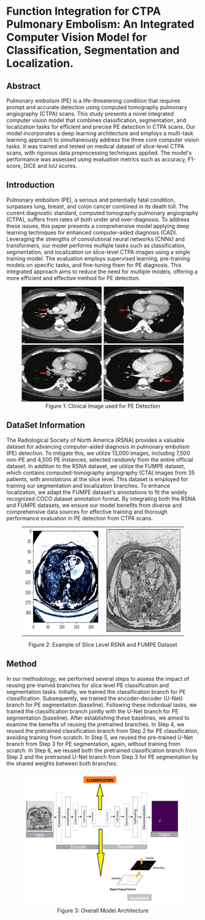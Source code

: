 # Function Integration for CTPA Pulmonary Embolism: An Integrated Computer Vision Model for Classification, Segmentation and Localization.

## Abstract

Pulmonary embolism (PE) is a life-threatening condition that requires prompt and accurate detection using computed tomography pulmonary angiography (CTPA) scans. This study presents a novel integrated computer vision model that combines classification, segmentation, and localization tasks for efficient and precise PE detection in CTPA scans. Our model incorporates a deep learning architecture and employs a multi-task learning approach to simultaneously address the three core computer vision tasks. It was trained and tested on medical dataset of slice-level CTPA scans, with rigorous data preprocessing techniques applied. The model's performance was assessed using evaluation metrics such as accuracy, F1-score, DICE and IoU scores.

## Introduction

Pulmonary embolism (PE), a serious and potentially fatal condition, surpasses lung, breast, and colon cancer combined in its death toll. The current diagnostic standard, computed tomography pulmonary angiography (CTPA), suffers from rates of both under and over-diagnosis. To address these issues, this paper presents a comprehensive model applying deep learning techniques for enhanced computer-aided diagnosis (CAD). Leveraging the strengths of convolutional neural networks (CNNs) and transformers, our model performs multiple tasks such as classification, segmentation, and localization on slice-level CTPA images using a single training model. The evaluation employs supervised learning, pre-training models on specific tasks, and fine-tuning them for PE diagnosis. This integrated approach aims to reduce the need for multiple models, offering a more efficient and effective method for PE detection.

<figure><center>
  <img src="./final_img/CTPA.png" alt="sample" width="450" height="300">
  <figcaption><center>Figure 1: Clinical Image used for PE Detection</figcaption></center>
</center></figure>




## DataSet Information
The Radiological Society of North America (RSNA) provides a valuable dataset for advancing computer-aided diagnosis in pulmonary embolism (PE) detection. To mitigate this, we utilize 13,000 images, including 7,500 non-PE and 4,500 PE instances, selected randomly from the entire official dataset. In addition to the RSNA dataset, we utilize the FUMPE dataset, which contains computed-tomography angiography (CTA) images from 35 patients, with annotations at the slice level. This dataset is employed for training our segmentation and localization branches. To enhance localization, we adapt the FUMPE dataset's annotations to fit the widely recognized COCO dataset annotation format. By integrating both the RSNA and FUMPE datasets, we ensure our model benefits from diverse and comprehensive data sources for effective training and thorough performance evaluation in PE detection from CTPA scans.

<figure>
  <table>
    <tr>
      <td><img src='./final_img/RSNA_ds.JPG' alt='RSNA Dataset' width='450' height='275'></td>
      <td><img src='./final_img/fumpe_ds.JPG' alt='FUMPE Dataset' width='450' height='275'></td>
    </tr>
  </table>
  <figcaption><center>Figure 2: Example of Slice Level RSNA and FUMPE Dataset</center></figcaption>
</figure>


## Method
In our methodology, we performed several steps to assess the impact of reusing pre-trained branches for slice level PE classification and segmentation tasks. Initially, we trained the classification branch for PE classification. Subsequently, we trained the encoder-decoder (U-Net) branch for PE segmentation (baseline). Following these individual tasks, we trained the classification branch jointly with the U-Net branch for PE segmentation (baseline).
After establishing these baselines, we aimed to examine the benefits of reusing the pretrained branches. In Step 4, we reused the pretrained classification branch from Step 2 for PE classification, avoiding training from scratch. In Step 5, we reused the pre-trained U-Net branch from Step 3 for PE segmentation, again, without training from scratch. In Step 6, we reused both the pretrained classification branch from Step 2 and the pretrained U-Net branch from Step 3 for PE segmentation by the shared weights between both branches.

<figure><center>
  <img src="./final_img/OVALL.png" alt="sample" width="550" height="350">
  <figcaption><center>Figure 3: Overall Model Architecture</figcaption></center>
</center></figure>

